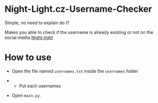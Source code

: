 # Night-Light.cz-Username-Checker
Simple, no need to explain do I?

Makes you able to check if the username is already existing or not on the social media [Night-light](https://night-light.cz/home)

# How to use

- Open the file named `usernames.txt` inside the `usernames` folder
- - Put each usernames

- Open `main.py`.
